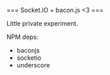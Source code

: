 === Socket.IO + bacon.js <3 ===

Little private experiment.

NPM deps:
* baconjs
* socketio
* underscore